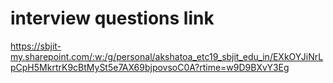 # interview questions link


https://sbjit-my.sharepoint.com/:w:/g/personal/akshatoa_etc19_sbjit_edu_in/EXkOYJiNrLpCpH5MkrtrK9cBtMySt5e7AX69bjpovsoC0A?rtime=w9D9BXvY3Eg